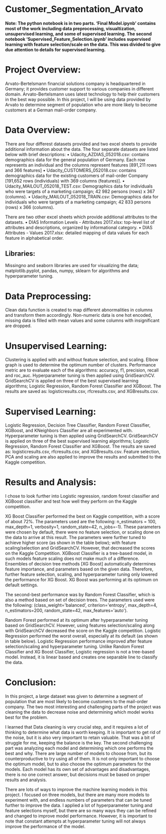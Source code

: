 # Customer_Segmentation_Arvato
#### Note: The python notebook is in two parts. ‘Final Model.ipynb’ contains most of the work including data preprocessing, visualtization, unsupervised learning, and some of supervised learning. The second notebook ‘Supervised_Feature_Selection.ipynb’ includes supervised learning with feature selection/scale on the data. This was divided to give due attention to details for supervised learning. 

# Project Overview: 
Arvato-Bertelsmann financial solutions company is headquartered in Germany; it provides customer support to various companies in different domain. Arvato-Bertelsmann uses latest technology to help their customers in the best way possible. In this project, I will be using data provided by Arvato to determine segment of population who are more likely to become customers at a German mail-order company.

# Data Overview:
There are four differest datasets provided and two excel sheets to provide additional information about the data.
The four separate datasets are listed below with brief descriptions:
•	Udacity_AZDIAS_052018.csv: contains demographics data for the general population of Germany. Each row represents an individual and the columns represent features [891,211 rows and 366 features]
•	Udacity_CUSTOMERS_052018.csv: contains demographics data for the existing customers of mail-order Company [191,652 rows (individuals) with 369 columns (features)]. 
•	Udacity_MAILOUT_052018_TEST.csv: Demographics data for individuals who were targets of a marketing campaign; 42 982 persons (rows) x 367 (columns).
•	Udacity_MAILOUT_052018_TRAIN.csv: Demographics data for individuals who were targets of a marketing campaign; 42 833 persons (rows) x 366 (columns).

There are two other excel sheets which provide additional attributes to the datasets. 
•	DIAS Information Levels - Attributes 2017.xlsx: top-level list of attributes and descriptions, organized by informational category. 
•	DIAS Attributes - Values 2017.xlsx:   detailed mapping of data values for each feature in alphabetical order.

## Libraries:
Missingno and seaborn libraries are used for visualizing the data; matplotlib.pyplot, pandas, numpy, sklearn for algorithms and hyperparameter tuning. 
# Data Preprocessing: 
Clean data function is created to map different abnormalities in columns and transform them accordingly. Non-numeric data is one hot encoded, missing data is filled with mean values and some columns with insignificant are dropped.  
# Unsupervised Learning:
Clustering is applied with and without feature selection, and scaling. Elbow graph is used to determine the optimum number of clusters. Performance metric are to evaluate each of the algorithms: accuracy, f1, precision, recall and roc_auc. Hyperparameter tuning is then applied using GridSearchCV. GridSearchCV is applied on three of the best supervised learning algorithms; Logistic Regression, Random Forest Classifier and XGBoost. The results are saved as: logisticresults.csv, rfcresults.csv, and XGBresults.csv.
# Supervised Learning:
Logistic Regression, Decision Tree Classifier, Random Forest Classifier, XGBoost, and KNeighbors Classifier are all experimented with. 
Hyperparameter tuning is then applied using GridSearchCV. GridSearchCV is applied on three of the best supervised learning algorithms; Logistic Regression, Random Forest Classifier and XGBoost. The results are saved as: logisticresults.csv, rfcresults.csv, and XGBresults.csv.
Feature selection, PCA and scaling are also applied to improve the results and submitted to the Kaggle competition.
# Results and Analysis:
I chose to look further into Logistic regression, random forest classifier and XGBoost classifier and test how well they perform on the Kaggle competition. 

XG Boost Classifier performed the best on Kaggle competition, with a score of about 72%. The parameters used are the following: n_estimators = 100, max_depth=1, verbosity=1, random_state=42, n_jobs=-1). These parameters were chosen by default, there were no feature selection, or scaling done on the data to arrive at this result. The parameters were further tuned to achieve higher score (as shown in the table below); with feature scaling/selection and GridSearchCV. However, that decreased the scores on the Kaggle Competition. XGBoost Classifier is a tree-based model, in such models feature scaling does not make much of a difference. Ensembles of decision tree methods [XG Boost] automatically determines feature importance, and parameters based on the given data. Therefore, further feature selection, scaling, and hyperparameter tuning only lowered the performance for XG Boost. XG Boost was performing at its optimum on default settings. 

The second-best performance was by Random Forest Classifier, which is also a method based on set of decision trees. The parameters used were the following: (class_weight='balanced’, criterion='entropy', max_depth=4, n_estimators=200, random_state=42, max_features='auto'). 

Random Forest performed at its optimum after hyperparameter tuning based on GridSearchCV. However, using features selection/scaling along with GridSearchCV decreased the score on the Kaggle competition. 
Logistic Regression performed the worst overall, especially at its default (as shown in table below). Logistic Regression performance improved after feature selection/scaling and hyperparameter tuning. Unlike Random Forest Classifier and XG Boost Classifier, Logistic regression is not a tree-based model. Instead, it is linear based and creates one separable line to classify the data.

# Conclusion: 
In this project, a large dataset was given to determine a segment of population that are most likely to become customers to the mail-order company. The two most interesting and challenging parts of the project was cleaning the data to decrease noise and determining which model works best for the problem. 

I learned that Data cleaning is very crucial step, and it requires a lot of thinking to determine what data is worth keeping. It is important to get rid of the noise, but it is also very important to retain valuable. That was a bit of struggle for me, keeping the balance is the key. 
The second challenging part was analyzing each model and determining which one performs the best and why. There are large number of models to choose from, but its counterproductive to try using all of them. It is not only important to choose the optimum model, but to also choose the optimum parameters for the models. Each model has its own set of advantages and disadvantages, there is no one correct answer, but decisions must be based on proper results and analysis. 

There are lots of ways to improve the machine learning models in this project. I focused on three models, but there are many more models to experiment with, and endless numbers of parameters that can be tuned further to improve the data. I applied a lot of hyperparameter tuning and feature selections myself, but there are so many ways they can be refined and changed to improve model performance. However, it is important to note that constant attempts at hyperparameter tuning will not always improve the performance of the model.

